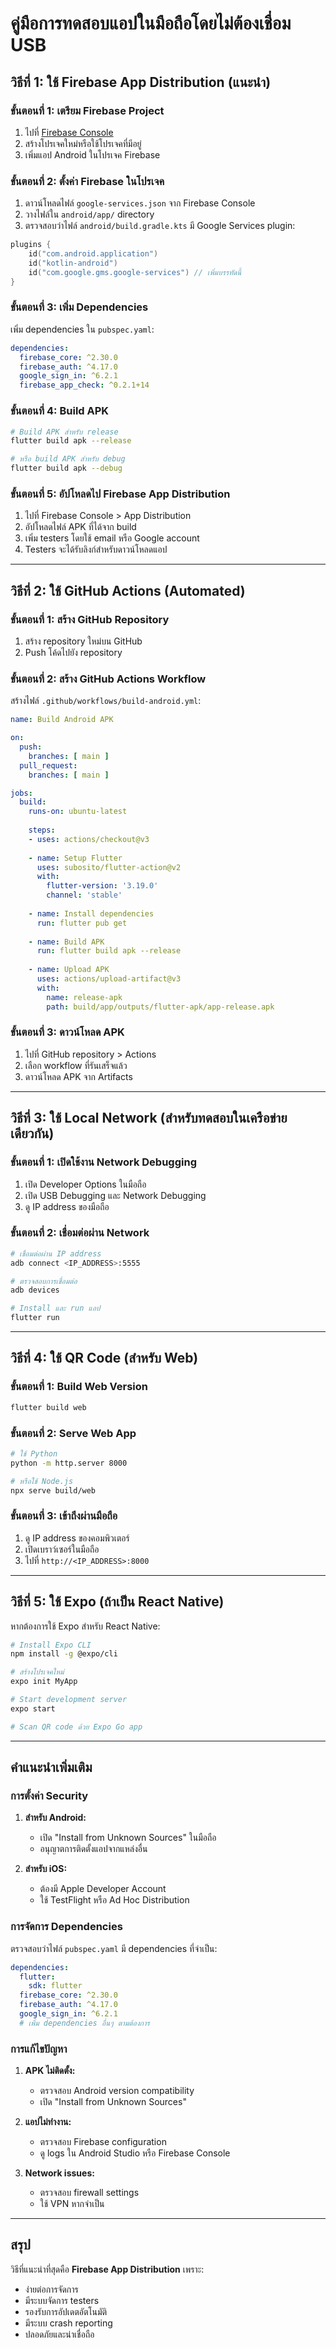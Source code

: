 # คู่มือการทดสอบแอปในมือถือโดยไม่ต้องเชื่อม USB

## วิธีที่ 1: ใช้ Firebase App Distribution (แนะนำ)

### ขั้นตอนที่ 1: เตรียม Firebase Project

1. ไปที่ [Firebase Console](https://console.firebase.google.com/)
2. สร้างโปรเจคใหม่หรือใช้โปรเจคที่มีอยู่
3. เพิ่มแอป Android ในโปรเจค Firebase

### ขั้นตอนที่ 2: ตั้งค่า Firebase ในโปรเจค

1. ดาวน์โหลดไฟล์ `google-services.json` จาก Firebase Console
2. วางไฟล์ใน `android/app/` directory
3. ตรวจสอบว่าไฟล์ `android/build.gradle.kts` มี Google Services plugin:

```kotlin
plugins {
    id("com.android.application")
    id("kotlin-android")
    id("com.google.gms.google-services") // เพิ่มบรรทัดนี้
}
```

### ขั้นตอนที่ 3: เพิ่ม Dependencies

เพิ่ม dependencies ใน `pubspec.yaml`:

```yaml
dependencies:
  firebase_core: ^2.30.0
  firebase_auth: ^4.17.0
  google_sign_in: ^6.2.1
  firebase_app_check: ^0.2.1+14
```

### ขั้นตอนที่ 4: Build APK

```bash
# Build APK สำหรับ release
flutter build apk --release

# หรือ build APK สำหรับ debug
flutter build apk --debug
```

### ขั้นตอนที่ 5: อัปโหลดไป Firebase App Distribution

1. ไปที่ Firebase Console > App Distribution
2. อัปโหลดไฟล์ APK ที่ได้จาก build
3. เพิ่ม testers โดยใช้ email หรือ Google account
4. Testers จะได้รับลิงก์สำหรับดาวน์โหลดแอป

---

## วิธีที่ 2: ใช้ GitHub Actions (Automated)

### ขั้นตอนที่ 1: สร้าง GitHub Repository

1. สร้าง repository ใหม่บน GitHub
2. Push โค้ดไปยัง repository

### ขั้นตอนที่ 2: สร้าง GitHub Actions Workflow

สร้างไฟล์ `.github/workflows/build-android.yml`:

```yaml
name: Build Android APK

on:
  push:
    branches: [ main ]
  pull_request:
    branches: [ main ]

jobs:
  build:
    runs-on: ubuntu-latest
    
    steps:
    - uses: actions/checkout@v3
    
    - name: Setup Flutter
      uses: subosito/flutter-action@v2
      with:
        flutter-version: '3.19.0'
        channel: 'stable'
    
    - name: Install dependencies
      run: flutter pub get
    
    - name: Build APK
      run: flutter build apk --release
    
    - name: Upload APK
      uses: actions/upload-artifact@v3
      with:
        name: release-apk
        path: build/app/outputs/flutter-apk/app-release.apk
```

### ขั้นตอนที่ 3: ดาวน์โหลด APK

1. ไปที่ GitHub repository > Actions
2. เลือก workflow ที่รันเสร็จแล้ว
3. ดาวน์โหลด APK จาก Artifacts

---

## วิธีที่ 3: ใช้ Local Network (สำหรับทดสอบในเครือข่ายเดียวกัน)

### ขั้นตอนที่ 1: เปิดใช้งาน Network Debugging

1. เปิด Developer Options ในมือถือ
2. เปิด USB Debugging และ Network Debugging
3. ดู IP address ของมือถือ

### ขั้นตอนที่ 2: เชื่อมต่อผ่าน Network

```bash
# เชื่อมต่อผ่าน IP address
adb connect <IP_ADDRESS>:5555

# ตรวจสอบการเชื่อมต่อ
adb devices

# Install และ run แอป
flutter run
```

---

## วิธีที่ 4: ใช้ QR Code (สำหรับ Web)

### ขั้นตอนที่ 1: Build Web Version

```bash
flutter build web
```

### ขั้นตอนที่ 2: Serve Web App

```bash
# ใช้ Python
python -m http.server 8000

# หรือใช้ Node.js
npx serve build/web
```

### ขั้นตอนที่ 3: เข้าถึงผ่านมือถือ

1. ดู IP address ของคอมพิวเตอร์
2. เปิดเบราว์เซอร์ในมือถือ
3. ไปที่ `http://<IP_ADDRESS>:8000`

---

## วิธีที่ 5: ใช้ Expo (ถ้าเป็น React Native)

หากต้องการใช้ Expo สำหรับ React Native:

```bash
# Install Expo CLI
npm install -g @expo/cli

# สร้างโปรเจคใหม่
expo init MyApp

# Start development server
expo start

# Scan QR code ด้วย Expo Go app
```

---

## คำแนะนำเพิ่มเติม

### การตั้งค่า Security

1. **สำหรับ Android:**
   - เปิด "Install from Unknown Sources" ในมือถือ
   - อนุญาตการติดตั้งแอปจากแหล่งอื่น

2. **สำหรับ iOS:**
   - ต้องมี Apple Developer Account
   - ใช้ TestFlight หรือ Ad Hoc Distribution

### การจัดการ Dependencies

ตรวจสอบว่าไฟล์ `pubspec.yaml` มี dependencies ที่จำเป็น:

```yaml
dependencies:
  flutter:
    sdk: flutter
  firebase_core: ^2.30.0
  firebase_auth: ^4.17.0
  google_sign_in: ^6.2.1
  # เพิ่ม dependencies อื่นๆ ตามต้องการ
```

### การแก้ไขปัญหา

1. **APK ไม่ติดตั้ง:**
   - ตรวจสอบ Android version compatibility
   - เปิด "Install from Unknown Sources"

2. **แอปไม่ทำงาน:**
   - ตรวจสอบ Firebase configuration
   - ดู logs ใน Android Studio หรือ Firebase Console

3. **Network issues:**
   - ตรวจสอบ firewall settings
   - ใช้ VPN หากจำเป็น

---

## สรุป

วิธีที่แนะนำที่สุดคือ **Firebase App Distribution** เพราะ:
- ง่ายต่อการจัดการ
- มีระบบจัดการ testers
- รองรับการอัปเดตอัตโนมัติ
- มีระบบ crash reporting
- ปลอดภัยและน่าเชื่อถือ 